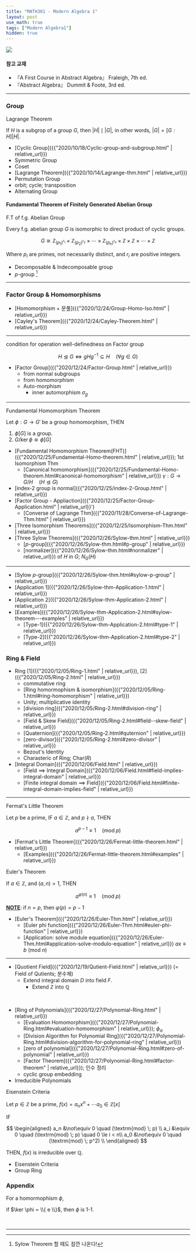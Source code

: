 ```yaml
---
title: "MATH301 - Modern Algebra 1"
layout: post
use_math: true
tags: ["Modern Algebra1"]
hidden: true
---
```



<div class="img-wrapper">
  <img src="{{ "/assets/img/group_meme.jpg" | relative_url }}">
</div>

#### 참고 교재
- 『A First Course in Abstract Algebra』 Fraleigh, 7th ed.
- 『Abstract Algebra』 Dummit & Foote, 3rd ed.

<hr>

### Group

<div class="statement" markdown="1">

<span class="statement-title">Lagrange Theorem</span><br>

If $H$ is a subgrop of a group $G$, then $\lvert H \rvert \mid \lvert G \rvert$, in other words, $\lvert G \rvert = [G:H] \lvert H \rvert$. 

</div>

- [Cyclic Group]({{"2020/10/18/Cyclic-group-and-subgroup.html" | relative_url}})
- Symmetric Group
- Coset
- [Lagrange Theorem]({{"2020/10/14/Lagrange-thm.html" | relative_url}})
- Permutation Group
- orbit; cycle; transposition
- Alternating Group

#### Fundamental Theorem of Finitely Generated Abelian Group

<div class="statement" markdown="1">

<span class="statement-title">F.T of f.g. Abelian Group</span><br>

Every f.g. abelian group $G$ is isomorphic to direct product of cyclic groups.

$$
G \cong \mathbb{Z}_{(p_1)^{r_1}} \times \mathbb{Z}_{(p_2)^{r_2}} \times \cdots \times \mathbb{Z}_{(p_n)^{r_n}} \times \mathbb{Z} \times \mathbb{Z} \times \cdots \times \mathbb{Z}
$$

Where $p_i$ are primes, not necessarily distinct, and $r_i$ are positive integers.

</div>

- Decomposable & Indecomposable group
- $p$-group [^1]

<hr>

### Factor Group & Homomorphisms

- [Homomorphism + 문풀]({{"2020/12/24/Group-Homo-Iso.html" | relative_url}})
- [Cayley's Theorem]({{"2020/12/24/Cayley-Theorem.html" | relative_url}})

<hr>

<div class="statement" markdown="1">

condition for operation well-definedness on Factor group

$$
H \trianglelefteq G \iff gHg^{-1} \subseteq H \quad (\forall g \in G)
$$

</div>

- [Factor Group]({{"2020/12/24/Factor-Group.html" | relative_url}})
  - from normal subgroups
  - from homomorphism
  - Auto-morphism
    - inner automorphism $\sigma_g$

<hr>

<div class="statement" markdown="1">

<span class="statement-title">Fundamental Homomorphism Theorem</span><br>

Let $\phi: G \longrightarrow G'$ be a group homomorphism, THEN

1. $\phi[G]$ is a group.
2. ${G}/{\ker \phi} \cong \phi[G]$

</div>

- [Fundamental Homomorphism Theorem(FHT)]({{"2020/12/25/Fundamental-Homo-theorem.html" | relative_url}}); 1st Isomorphism Thm
  - [Canonical homomorphism]({{"2020/12/25/Fundamental-Homo-theorem.html#canonical-homomorphism" | relative_url}}) $\gamma: G \longrightarrow G/H \quad (H \trianglelefteq G)$
- [index-2 group is normal]({{"2020/12/25/index-2-Group.html" | relative_url}})
- [Factor Group - Appliaction]({{"2020/12/25/Factor-Group-Application.html" | relative_url}}')
  - [Converse of Lagrange Thm]({{"2020/11/28/Converse-of-Lagrange-Thm.html" | relative_url}})
- [Three Isomorphism Theorems]({{"2020/12/25/Isomorphism-Thm.html" | relative_url}})
- [Three Sylow Theorems]({{"2020/12/26/Sylow-thm.html" | relative_url}})
  - [$p$-group]({{"2020/12/26/Sylow-thm.html#p-group" | relative_url}})
  - [normalizer]({{"2020/12/26/Sylow-thm.html#normalizer" | relative_url}}) of $H$ in $G$; $N_G(H)$

<hr>

  - [Sylow $p$-group]({{"2020/12/26/Sylow-thm.html#sylow-p-group" | relative_url}})
  - [Application 1]({{"2020/12/26/Sylow-thm-Application-1.html" | relative_url}})
  - [Application 2]({{"2020/12/26/Sylow-thm-Application-2.html" | relative_url}})
  - [Examples]({{"2020/12/26/Sylow-thm-Application-2.html#sylow-theorem---examples" | relative_url}})
    - [Type-1]({{"2020/12/26/Sylow-thm-Application-2.html#type-1" | relative_url}})
    - [Type-2]({{"2020/12/26/Sylow-thm-Application-2.html#type-2" | relative_url}})

### Ring & Field
- Ring [1]({{"2020/12/05/Ring-1.html" | relative_url}}), [2]({{"2020/12/05/Ring-2.html" | relative_url}})
  - commutative ring
  - [Ring homormophism & isomorphism]({{"2020/12/05/Ring-1.html#ring-homomorphism" | relative_url}})
  - Unity; multiplicative identity
  - [division ring]({{"2020/12/05/Ring-2.html#division-ring" | relative_url}})
  - [Field & Skew Field]({{"2020/12/05/Ring-2.html#field--skew-field" | relative_url}})
  - [Quaternion]({{"2020/12/05/Ring-2.html#quternion" | relative_url}})
  - [zero-divisor]({{"2020/12/05/Ring-2.html#zero-divisor" | relative_url}})
  - Bezout's Identity
  - Charasteric of Ring; $\textrm{Char}(R)$
- [Integral Domain]({{"2020/12/06/Field.html" | relative_url}})
  - [Field $\implies$ Integral Domain]({{"2020/12/06/Field.html#field-implies-integral-domain" | relative_url}})
  - [Finite integral domain $\implies$ Field]({{"2020/12/06/Field.html#finite-integral-domain-implies-field" | relative_url}})

<hr>

<div class="statement" markdown="1">

<span class="statement-title">Fermat's Little Theorem</span><br>

Let $p$ be a prime, IF $a \in \mathbb{Z}$, and $p \nmid a$, THEN

$$
a^{p-1} \equiv 1 \quad (\textrm{mod} \; p)
$$

</div>

- [Fermat's Little Theorem]({{"2020/12/26/Fermat-little-theorem.html" | relative_url}})
  - [Examples]({{"2020/12/26/Fermat-little-theorem.html#examples" | relative_url}})

<div class="statement" markdown="1">

<span class="statement-title">Euler's Theorem</span><br>

If $a \in \mathbb{Z}$, and $(a, n) = 1$, THEN

$$
a^{\varphi(n)} \equiv 1 \quad (\textrm{mod} \; p)
$$

**<u>NOTE</u>**: if $n = p$, then $\varphi(p) = p-1$

</div>

- [Euler's Theorem]({{"2020/12/26/Euler-Thm.html" | relative_url}})
  - [Euler phi function]({{"2020/12/26/Euler-Thm.html#euler-phi-function" | relative_url}})
  - [Application: solve module equation]({{"2020/12/26/Euler-Thm.html#application-solve-modulo-equation" | relative_url}}) $ax \equiv b$ (mod $n$)
<hr>

- [Quotient Field]({{"2020/12/19/Qutient-Field.html" | relative_url}}) (= Field of Qutients; 분수체)
  - Extend integral domain $D$ into field $F$.
    - Extend $\mathbb{Z}$ into $\mathbb{Q}$

<br>

- [Ring of Polynomials]({{"2020/12/27/Polynomial-Ring.html" | relative_url}})
  - [Evaluation Homomorphism]({{"2020/12/27/Polynomial-Ring.html#evaluation-homomorphism" | relative_url}}); $\phi_\alpha$
  - [Division Algorithm for Polynomial Ring]({{"2020/12/27/Polynomial-Ring.html#division-algorithm-for-polynomial-ring" | relative_url}})
  - [zero of polynomial]({{"2020/12/27/Polynomial-Ring.html#zero-of-polynomial" | relative_url}})
  - [Factor Theorem]({{"2020/12/27/Polynomial-Ring.html#factor-theorem" | relative_url}}); 인수 정리
  - cyclic group embedding
- Irreducible Polynomials

<div class="statement" markdown="1">

<span class="statement-title">Eisenstein Criteria</span><br>

Let $p \in \mathbb{Z}$ be a prime, $f(x) = a_n x^n + \cdots a_0 \in \mathbb{Z}[x]$

IF 

$$
\begin{aligned}
  a_n &\not\equiv 0 \quad (\textrm{mod} \; p) \\
  a_i &\equiv 0 \quad (\textrm{mod} \; p) \quad 0 \le i < n\\
  a_0 &\not\equiv 0 \quad (\textrm{mod} \; p^2) \\
\end{aligned}
$$

THEN, $f(x)$ is irreducible over $\mathbb{Q}$.

</div>

- Eisenstein Criteria
- Group Ring

### Appendix

<div class="statement" markdown="1">

For a homormophism $\phi$,

if $\ker \phi = \\{ e \\}$, then $\phi$ is 1-1.

</div>

<br>
<hr>

[^1]: Sylow Theorem 할 때도 잠깐 나온다!